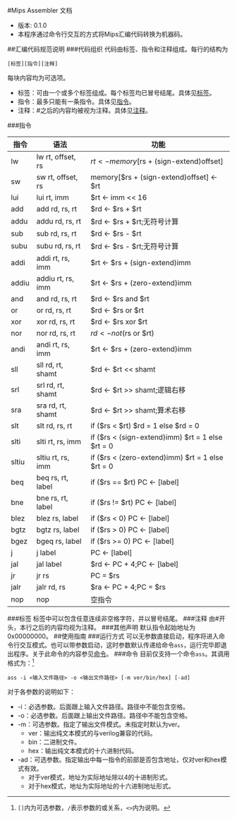 #Mips Assembler 文档
* 版本: 0.1.0
* 本程序通过命令行交互的方式将Mips汇编代码转换为机器码。

##汇编代码规范说明
###代码组织
代码由标签、指令和注释组成。每行的结构为

	[标签][指令][注释]

每块内容均为可选项。

* 标签：可由一个或多个标签组成。每个标签均已冒号结尾。具体见[标签](#label)。
* 指令：最多只能有一条指令。具体见[指令](#instruction)。
* 注释：#之后的内容均被视为注释。具体见[注释](#comment)。

###<span id = "instruction">指令</span>

|指令|语法|功能|
|---|---|---|
|lw|lw rt, offset, rs|$rt <- memory[$rs + (sign-extend)offset]|
|sw|sw rt, offset, rs|memory[$rs + (sign-extend)offset] <- $rt|
|lui|lui rt, imm|$rt <- imm << 16|
|add|add rd, rs, rt|$rd <- $rs + $rt|
|addu|addu rd, rs, rt|$rd <- $rs + $rt;无符号计算|
|sub|sub rd, rs, rt|$rd <- $rs - $rt|
|subu|subu rd, rs, rt|$rd <- $rs - $rt;无符号计算|
|addi|addi rt, rs, imm|$rt <- $rs + (sign-extend)imm|
|addiu|addiu rt, rs, imm|$rt <- $rs + (zero-extend)imm|
|and|and rd, rs, rt|$rd <- $rs and $rt|
|or|or rd, rs, rt|$rd <- $rs or $rt| 
|xor|xor rd, rs, rt|$rd <- $rs xor $rt|
|nor|nor rd, rs, rt|$rd <- not($rs or $rt)|
|andi|andi rt, rs, imm|$rt <- $rs + (zero-extend)imm|
|sll|sll rd, rt, shamt|$rd <- $rt << shamt|
|srl|srl rd, rt, shamt|$rd <- $rt >> shamt;逻辑右移|
|sra|sra rd, rt, shamt|$rd <- $rt >> shamt;算术右移|
|slt|slt rd, rs, rt|if ($rs < $rt) $rd = 1 else $rd = 0|
|slti|slti rt, rs, imm|if ($rs < (sign-extend)imm) $rt = 1 else $rt = 0|
|sltiu|sltiu rt, rs, imm|if ($rs < (zero-extend)imm) $rt = 1 else $rt = 0|
|beq|beq rs, rt, label|if ($rs == $rt) PC <- [label]|
|bne|bne rs, rt, label|if ($rs != $rt) PC <- [label]|
|blez|blez rs, label|if ($rs < 0) PC <- [label]|
|bgtz|bgtz rs, label|if ($rs > 0) PC <- [label]|
|bgez|bgeq rs, label|if ($rs >= 0) PC <- [label]|
|j|j label|PC <- [label]|
|jal|jal label|$rd <- PC + 4;PC <- [label]|
|jr|jr rs|PC = $rs|
|jalr|jalr rd, rs|$ra <- PC + 4;PC = $rs|
|nop|nop|空指令|
###<span id = "label">标签</span>
标签中可以包含任意连续非空格字符，并以冒号结尾。
###<span id = "comment">注释</span>
由#开头，本行之后的内容均视为注释。
###其他声明
默认指令起始地址为0x00000000。
##使用指南
###运行方式
可以无参数直接启动，程序将进入命令行交互模式。也可以带参数启动，这时参数默认传递给命令`ass`，运行完毕即退出程序。关于此命令的内容参见[命令](#command)。
###命令
目前仅支持一个命令`ass`。其调用格式为：[^command]

	ass -i <输入文件路径> -o <输出文件路径> [-m ver/bin/hex] [-ad]

对于各参数的说明如下：

* -i：必选参数。后面跟上输入文件路径。路径中不能包含空格。
* -o：必选参数。后面跟上输出文件路径。路径中不能包含空格。
* -m：可选参数。指定了输出文件模式。未指定时默认为ver。
	* ver：输出纯文本模式的与verilog兼容的代码。
	* bin：二进制文件。
	* hex：输出纯文本模式的十六进制代码。
* -ad：可选参数。指定输出中每一指令的前部是否包含地址，仅对ver和hex模式有效。
	* 对于ver模式，地址为实际地址除以4的十进制形式。
	* 对于hex模式，地址为实际地址的十六进制地址形式。


[^command]: `[]`内为可选参数，`/`表示参数的或关系，`<>`内为说明。
